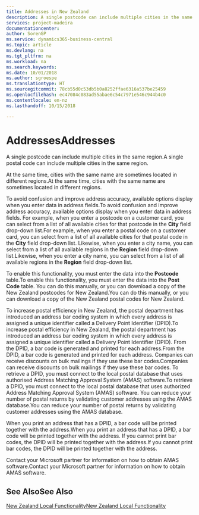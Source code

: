 ```yaml
---
title: Addresses in New Zealand
description: A single postcode can include multiple cities in the same region.
services: project-madeira
documentationcenter: 
author: SorenGP
ms.service: dynamics365-business-central
ms.topic: article
ms.devlang: na
ms.tgt_pltfrm: na
ms.workload: na
ms.search.keywords: 
ms.date: 10/01/2018
ms.author: sgroespe
ms.translationtype: HT
ms.sourcegitcommit: 78cb55d0c53db5b0a8252ffae6316a537be25459
ms.openlocfilehash: ec47084c083ad55abae6c54c7971e546c944b4c0
ms.contentlocale: en-nz
ms.lasthandoff: 10/15/2018

---
```

# <a name="addresses"></a><span data-ttu-id="31160-103">Addresses</span><span class="sxs-lookup"><span data-stu-id="31160-103">Addresses</span></span>
<span data-ttu-id="31160-104">A single postcode can include multiple cities in the same region.</span><span class="sxs-lookup"><span data-stu-id="31160-104">A single postal code can include multiple cities in the same region.</span></span>  

<span data-ttu-id="31160-105">At the same time, cities with the same name are sometimes located in different regions.</span><span class="sxs-lookup"><span data-stu-id="31160-105">At the same time, cities with the same name are sometimes located in different regions.</span></span>  

<span data-ttu-id="31160-106">To avoid confusion and improve address accuracy, available options display when you enter data in address fields.</span><span class="sxs-lookup"><span data-stu-id="31160-106">To avoid confusion and improve address accuracy, available options display when you enter data in address fields.</span></span> <span data-ttu-id="31160-107">For example, when you enter a postcode on a customer card, you can select from a list of all available cities for that postcode in the **City** field drop-down list.</span><span class="sxs-lookup"><span data-stu-id="31160-107">For example, when you enter a postal code on a customer card, you can select from a list of all available cities for that postal code in the **City** field drop-down list.</span></span> <span data-ttu-id="31160-108">Likewise, when you enter a city name, you can select from a list of all available regions in the **Region** field drop-down list.</span><span class="sxs-lookup"><span data-stu-id="31160-108">Likewise, when you enter a city name, you can select from a list of all available regions in the **Region** field drop-down list.</span></span>  

<span data-ttu-id="31160-109">To enable this functionality, you must enter the data into the **Postcode** table.</span><span class="sxs-lookup"><span data-stu-id="31160-109">To enable this functionality, you must enter the data into the **Post Code** table.</span></span> <span data-ttu-id="31160-110">You can do this manually, or you can download a copy of the New Zealand postcodes for New Zealand.</span><span class="sxs-lookup"><span data-stu-id="31160-110">You can do this manually, or you can download a copy of the New Zealand postal codes for New Zealand.</span></span>  
  
<span data-ttu-id="31160-111">To increase postal efficiency in New Zealand, the postal department has introduced an address bar coding system in which every address is assigned a unique identifier called a Delivery Point Identifier (DPID).</span><span class="sxs-lookup"><span data-stu-id="31160-111">To increase postal efficiency in New Zealand, the postal department has introduced an address bar coding system in which every address is assigned a unique identifier called a Delivery Point Identifier (DPID).</span></span> <span data-ttu-id="31160-112">From the DPID, a bar code is generated and printed for each address.</span><span class="sxs-lookup"><span data-stu-id="31160-112">From the DPID, a bar code is generated and printed for each address.</span></span> <span data-ttu-id="31160-113">Companies can receive discounts on bulk mailings if they use these bar codes.</span><span class="sxs-lookup"><span data-stu-id="31160-113">Companies can receive discounts on bulk mailings if they use these bar codes.</span></span> <span data-ttu-id="31160-114">To retrieve a DPID, you must connect to the local postal database that uses authorised Address Matching Approval System (AMAS) software.</span><span class="sxs-lookup"><span data-stu-id="31160-114">To retrieve a DPID, you must connect to the local postal database that uses authorized Address Matching Approval System (AMAS) software.</span></span> <span data-ttu-id="31160-115">You can reduce your number of postal returns by validating customer addresses using the AMAS database.</span><span class="sxs-lookup"><span data-stu-id="31160-115">You can reduce your number of postal returns by validating customer addresses using the AMAS database.</span></span>  

<span data-ttu-id="31160-116">When you print an address that has a DPID, a bar code will be printed together with the address.</span><span class="sxs-lookup"><span data-stu-id="31160-116">When you print an address that has a DPID, a bar code will be printed together with the address.</span></span> <span data-ttu-id="31160-117">If you cannot print bar codes, the DPID will be printed together with the address.</span><span class="sxs-lookup"><span data-stu-id="31160-117">If you cannot print bar codes, the DPID will be printed together with the address.</span></span>  

<span data-ttu-id="31160-118">Contact your Microsoft partner for information on how to obtain AMAS software.</span><span class="sxs-lookup"><span data-stu-id="31160-118">Contact your Microsoft partner for information on how to obtain AMAS software.</span></span>  

## <a name="see-also"></a><span data-ttu-id="31160-119">See Also</span><span class="sxs-lookup"><span data-stu-id="31160-119">See Also</span></span>  
 [<span data-ttu-id="31160-120">New Zealand Local Functionality</span><span class="sxs-lookup"><span data-stu-id="31160-120">New Zealand Local Functionality</span></span>](new-zealand-local-functionality.md)

